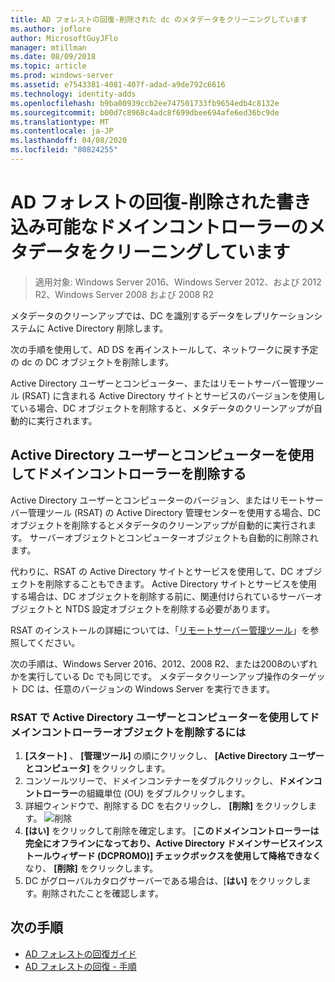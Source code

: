 ```yaml
---
title: AD フォレストの回復-削除された dc のメタデータをクリーニングしています
ms.author: joflore
author: MicrosoftGuyJFlo
manager: mtillman
ms.date: 08/09/2018
ms.topic: article
ms.prod: windows-server
ms.assetid: e7543381-4081-407f-adad-a9de792c6616
ms.technology: identity-adds
ms.openlocfilehash: b9ba00939ccb2ee747501733fb9654edb4c8132e
ms.sourcegitcommit: b00d7c8968c4adc8f699dbee694afe6ed36bc9de
ms.translationtype: MT
ms.contentlocale: ja-JP
ms.lasthandoff: 04/08/2020
ms.locfileid: "80824255"
---
```

# <a name="ad-forest-recovery---cleaning-metadata-of-removed-writable-domain-controllers"></a>AD フォレストの回復-削除された書き込み可能なドメインコントローラーのメタデータをクリーニングしています

>適用対象: Windows Server 2016、Windows Server 2012、および 2012 R2、Windows Server 2008 および 2008 R2

メタデータのクリーンアップでは、DC を識別するデータをレプリケーションシステムに Active Directory 削除します。  

次の手順を使用して、AD DS を再インストールして、ネットワークに戻す予定の dc の DC オブジェクトを削除します。  
  
Active Directory ユーザーとコンピューター、またはリモートサーバー管理ツール (RSAT) に含まれる Active Directory サイトとサービスのバージョンを使用している場合、DC オブジェクトを削除すると、メタデータのクリーンアップが自動的に実行されます。  

## <a name="deleting-a-domain-controller-using-active-directory-users-and-computers"></a>Active Directory ユーザーとコンピューターを使用してドメインコントローラーを削除する

Active Directory ユーザーとコンピューターのバージョン、またはリモートサーバー管理ツール (RSAT) の Active Directory 管理センターを使用する場合、DC オブジェクトを削除するとメタデータのクリーンアップが自動的に実行されます。 サーバーオブジェクトとコンピューターオブジェクトも自動的に削除されます。  

代わりに、RSAT の Active Directory サイトとサービスを使用して、DC オブジェクトを削除することもできます。 Active Directory サイトとサービスを使用する場合は、DC オブジェクトを削除する前に、関連付けられているサーバーオブジェクトと NTDS 設定オブジェクトを削除する必要があります。  

RSAT のインストールの詳細については、「[リモートサーバー管理ツール](https://docs.microsoft.com/windows-server/remote/remote-server-administration-tools)」を参照してください。
  
次の手順は、Windows Server 2016、2012、2008 R2、または2008のいずれかを実行している Dc でも同じです。 メタデータクリーンアップ操作のターゲット DC は、任意のバージョンの Windows Server を実行できます。  
  
### <a name="to-delete-a-domain-controller-object-using-active-directory-users-and-computers-in-rsat"></a>RSAT で Active Directory ユーザーとコンピューターを使用してドメインコントローラーオブジェクトを削除するには  
  
1. **[スタート]** 、 **[管理ツール]** の順にクリックし、 **[Active Directory ユーザーとコンピュータ]** をクリックします。  
2. コンソールツリーで、ドメインコンテナーをダブルクリックし、**ドメインコントローラー**の組織単位 (OU) をダブルクリックします。  
3. 詳細ウィンドウで、削除する DC を右クリックし、 **[削除]** をクリックします。
   ![削除](media/AD-Forest-Recovery-Cleaning-Metadata/delete1.png) 
4. **[はい]** をクリックして削除を確定します。 [**このドメインコントローラーは完全にオフラインになっており、Active Directory ドメインサービスインストールウィザード (DCPROMO)] チェックボックスを使用して降格できなく**なり、 **[削除]** をクリックします。  
5. DC がグローバルカタログサーバーである場合は、[**はい]** をクリックします。削除されたことを確認します。  

## <a name="next-steps"></a>次の手順

- [AD フォレストの回復ガイド](AD-Forest-Recovery-Guide.md)
- [AD フォレストの回復 - 手順](AD-Forest-Recovery-Procedures.md)
